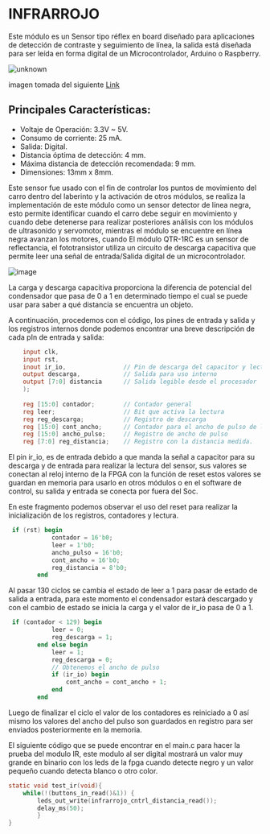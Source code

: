# INFRARROJO
Este módulo es un Sensor tipo réflex en board diseñado para aplicaciones de detección de contraste y seguimiento de línea, la salida está diseñada para ser leída en forma digital de un Microcontrolador, Arduino o Raspberry.

![unknown](https://user-images.githubusercontent.com/36159520/130700935-3369f2ae-0f6f-40aa-b7c4-eea4edff88f8.png)


imagen tomada del siguiente [Link](https://a.pololu-files.com/picture/0J631.297.png?ae9455b459ff6470ff8055966838a530) 

## Principales Características: 
- Voltaje de Operación: 3.3V ~ 5V.
- Consumo de corriente: 25 mA.
- Salida: Digital.
- Distancia óptima de detección: 4 mm.
- Máxima distancia de detección recomendada: 9 mm.
- Dimensiones: 13mm x 8mm.

Este sensor fue usado con el fin de controlar los puntos de movimiento del carro dentro del laberinto y la activación de otros módulos, se realiza la implementación de este 
módulo como un sensor detector de línea negra, esto permite identificar cuando el carro debe seguir en movimiento y cuando debe detenerse para realizar posteriores análisis con 
los módulos de ultrasonido y servomotor, mientras el módulo se encuentre en línea negra avanzan los motores, cuando El módulo QTR-1RC es un sensor de reflectancia, el 
fototransistor utiliza un circuito de descarga capacitiva que permite leer una señal de entrada/Salida digital de un microcontrolador.

![image](https://user-images.githubusercontent.com/36159520/129968279-7e3eb862-8683-418c-ae7f-ebfea8578d31.png)

La carga y descarga capacitiva proporciona la diferencia de potencial del condensador que pasa de 0 a 1 en determinado tiempo el cual se puede usar para saber a qué distancia se 
encuentra un objeto.

A continuación, procedemos con el código, los pines de entrada y salida y los registros internos donde podemos encontrar una breve descripción de cada pIn de entrada y salida:

```verilog
    input clk,
    input rst,
    inout ir_io,                // Pin de descarga del capacitor y lectura.  
    output descarga,            // Salida para uso interno   
    output [7:0] distancia      // Salida legible desde el procesador
    );
    
    reg [15:0] contador;        // Contador general
    reg leer;                   // Bit que activa la lectura
    reg reg_descarga;           // Registro de descarga
    reg [15:0] cont_ancho;      // Contador para el ancho de pulso de lectura
    reg [15:0] ancho_pulso;     // Registro de ancho de pulso
    reg [7:0] reg_distancia;    // Registro con la distancia medida.
```   

El pin ir_io, es de entrada debido a que manda la señal a capacitor para su descarga y de entrada para realizar la lectura del sensor, sus valores se conectan al reloj interno 
de la FPGA con la función de reset estos valores se guardan en memoria para usarlo en otros módulos o en el software de control, su salida y entrada se conecta por fuera del Soc.

En este fragmento podemos observar el uso del reset para realizar la inicialización de los registros, contadores y lectura.

```verilog
 if (rst) begin
            contador = 16'b0;
            leer = 1'b0;
            ancho_pulso = 16'b0;
            cont_ancho = 16'b0;
            reg_distancia = 8'b0;
        end
```
Al pasar 130 ciclos se cambia el estado de leer a 1 para pasar de estado de salida a entrada, para este momento el condensador estará descargado y con el cambio de estado se
inicia la carga y el valor de ir_io pasa de 0 a 1.
```verilog
 if (contador < 129) begin
            leer = 0;
            reg_descarga = 1; 
        end else begin
            leer = 1;
            reg_descarga = 0;
            // Obtenemos el ancho de pulso
            if (ir_io) begin
                cont_ancho = cont_ancho + 1;
            end
        end
 ```
Luego de finalizar el ciclo el valor de los contadores es reiniciado a 0 así mismo los valores del ancho del pulso son guardados en registro para ser enviados 
posteriormente en la memoria.

El siguiente código que se puede encontrar en el main.c para hacer la prueba del modulo IR, este modulo al ser digital mostrará un valor muy grande en binario 
con los leds de la fpga cuando detecte negro y un valor pequeño cuando detecta blanco o otro color.
```C
static void test_ir(void){
	while(!(buttons_in_read()&1)) {
		leds_out_write(infrarrojo_cntrl_distancia_read());
		delay_ms(50);
		}
}
```
 
 
 
